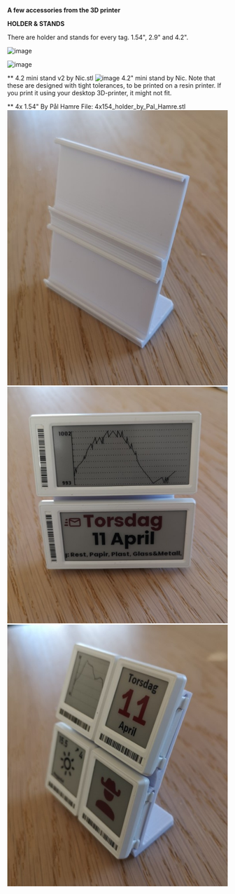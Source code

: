 **A few accessories from the 3D printer**

**HOLDER & STANDS**

There are holder and stands for every tag. 1.54", 2.9" and 4.2". 

![image](https://github.com/slimline33/OpenEPaperLink/assets/3323812/836875fd-7a5f-4a14-8cbe-e83381784879)

![image](2-9_Solum_shelf_holder_2cm.jpg)



** 4.2 mini stand v2 by Nic.stl
![image](4.2_mini_stand_v2.jpeg)
4.2" mini stand by Nic. Note that these are designed with tight tolerances, to be printed on a resin printer. If you print it using your desktop 3D-printer, it might not fit.

** 4x 1.54" By Pål Hamre
File: 4x154_holder_by_Pal_Hamre.stl
![image](4_154_Image_1.jpg)
![image](4_154_Image_2.jpg)
![image](4_154_Image_3.jpg)
